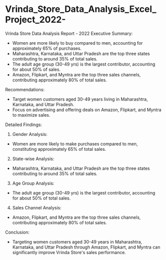# Vrinda_Store_Data_Analysis_Excel_Project_2022-

Vrinda Store Data Analysis Report - 2022
  Executive Summary:
- Women are more likely to buy compared to men, accounting for approximately 65% of purchases.
- Maharashtra, Karnataka, and Uttar Pradesh are the top three states contributing to around 35% of total sales.
- The adult age group (30-49 yrs) is the largest contributor, accounting for about 50% of sales.
- Amazon, Flipkart, and Myntra are the top three sales channels, contributing approximately 80% of total sales.

 Recommendations:
- Target women customers aged 30-49 years living in Maharashtra, Karnataka, and Uttar Pradesh.
- Focus on advertising and offering deals on Amazon, Flipkart, and Myntra to maximize sales.

 Detailed Findings:

1.   Gender Analysis:
   - Women are more likely to make purchases compared to men, constituting approximately 65% of total sales.
2.   State-wise Analysis:
   - Maharashtra, Karnataka, and Uttar Pradesh are the top three states contributing to around 35% of total sales.
3.   Age Group Analysis:
   - The adult age group (30-49 yrs) is the largest contributor, accounting for about 50% of total sales.
4.   Sales Channel Analysis:
   - Amazon, Flipkart, and Myntra are the top three sales channels, contributing approximately 80% of total sales.

  Conclusion:
- Targeting women customers aged 30-49 years in Maharashtra, Karnataka, and Uttar Pradesh through Amazon, Flipkart, and Myntra can significantly improve Vrinda Store's sales performance.
